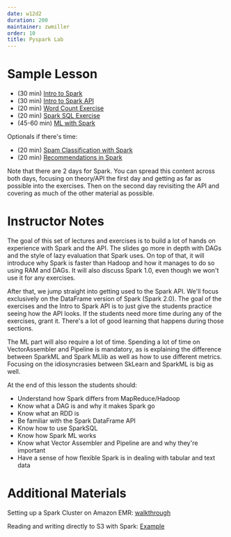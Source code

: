 ```yaml
---
date: w12d2
duration: 200
maintainer: zwmiller
order: 10
title: Pyspark Lab
---
```


# Sample Lesson

* (30 min) [Intro to Spark](../spark-intro/intro_to_spark.pptx)
* (30 min) [Intro to Spark API](../pyspark-lab/intro_to_spark_api.ipynb)
* (20 min) [Word Count Exercise](../pyspark-lab/word_count_exercise.ipynb)
* (20 min) [Spark SQL Exercise](../pyspark-lab/airline_delays_sparksql_exercise.ipynb)
* (45-60 min) [ML with Spark](../pyspark-lab/machine_learning_with_spark.ipynb)

Optionals if there's time:

* (20 min) [Spam Classification with
Spark](../pyspark-lab/spam_classification_with_spark.ipynb)
* (20 min) [Recommendations in Spark](../pyspark-lab/spark_recommendation_systems.ipynb)

Note that there are 2 days for Spark. You can spread this content across both days, focusing on
theory/API the first day and getting as far as possible into the exercises. Then on the second
day revisiting the API and covering as much of the other material as possible.


# Instructor Notes

The goal of this set of lectures and exercises is to build a lot of hands on
experience with Spark and the API. The slides go more in depth with DAGs and
the style of lazy evaluation that Spark uses. On top of that, it will
introduce why Spark is faster than Hadoop and how it manages to do so using
RAM and DAGs. It will also discuss Spark 1.0, even though we won't use it for
any exercises.

After that, we jump straight into getting used to the Spark API. We'll focus
exclusively on the DataFrame version of Spark (Spark 2.0). The goal of the
exercises and the Intro to Spark API is to just give the students practice
seeing how the API looks. If the students need more time during any of the
exercises, grant it. There's a lot of good learning that happens during those
sections.

The ML part will also require a lot of time. Spending a lot of time on
VectorAssembler and Pipeline is mandatory, as is explaining the difference
between SparkML and Spark MLlib as well as how to use different metrics.
Focusing on the idiosyncrasies between SkLearn and SparkML is big as well.

At the end of this lesson the students should:

* Understand how Spark differs from MapReduce/Hadoop
* Know what a DAG is and why it makes Spark go
* Know what an RDD is
* Be familiar with the Spark DataFrame API
* Know how to use SparkSQL
* Know how Spark ML works
* Know what Vector Assembler and Pipeline are and why they're important
* Have a sense of how flexible Spark is in dealing with tabular and text data

# Additional Materials

Setting up a Spark Cluster on Amazon EMR:
[walkthrough](setting_up_EMR_spark.md)

Reading and writing directly to S3 with Spark:
[Example](linking_spark_to_s3.ipynb)
